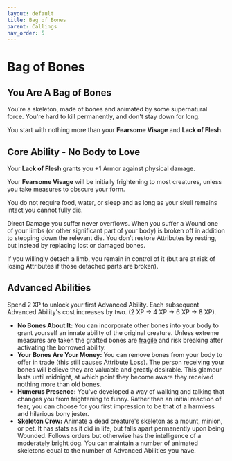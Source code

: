 ```yaml
---
layout: default
title: Bag of Bones
parent: Callings
nav_order: 5
---
```


# Bag of Bones

## You Are A Bag of Bones

You're a skeleton, made of bones and animated by some supernatural force. You're hard to kill permanently, and don't stay down for long.

You start with nothing more than your **Fearsome Visage** and **Lack of Flesh**.

## Core Ability - No Body to Love

Your **Lack of Flesh** grants you +1 Armor against physical damage.

Your **Fearsome Visage** will be initially frightening to most creatures, unless you take measures to obscure your form.

You do not require food, water, or sleep and as long as your skull remains intact you cannot fully die.

Direct Damage you suffer never overflows. When you suffer a Wound one of your limbs (or other significant part of your body) is broken off in addition to stepping down the relevant die. You don’t restore Attributes by resting, but instead by replacing lost or damaged bones.

If you willingly detach a limb, you remain in control of it (but are at risk of losing Attributes if those detached parts are broken).

## Advanced Abilities

Spend 2 XP to unlock your first Advanced Ability. Each subsequent Advanced Ability's cost increases by two. (2 XP → 4 XP → 6 XP → 8 XP).

* **No Bones About It:** You can incorporate other bones into your body to grant yourself an innate ability of the original creature. Unless extreme measures are taken the grafted bones are [fragile](/Callings/Artificer#core-ability---walking-workshop) and risk breaking after activating the borrowed ability.
* **Your Bones Are Your Money:** You can remove bones from your body to offer in trade (this still causes Attribute Loss). The person receiving your bones will believe they are valuable and greatly desirable. This glamour lasts until midnight, at which point they become aware they received nothing more than old bones.
* **Humerus Presence:** You've developed a way of walking and talking that changes you from frightening to funny. Rather than an initial reaction of fear, you can choose for you first impression to be that of a harmless and hilarious bony jester.
* **Skeleton Crew:** Animate a dead creature's skeleton as a mount, minion, or pet. It has stats as it did in life, but falls apart permanently upon being Wounded. Follows orders but otherwise has the intelligence of a moderately bright dog. You can maintain a number of animated skeletons equal to the number of Advanced Abilities you have.
